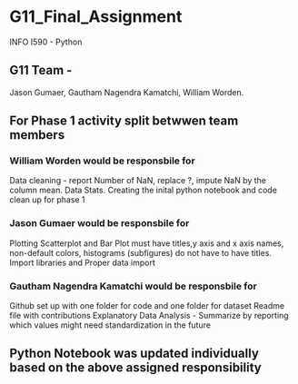 # G11_Final_Assignment
INFO I590 - Python

## G11 Team - 
Jason Gumaer, 
Gautham Nagendra Kamatchi, 
William Worden.

## For Phase 1 activity split betwwen team members 

### William Worden would be responsbile for 

Data cleaning - report Number of NaN, replace ?, impute NaN by the column mean. 
Data Stats. Creating the inital python notebook and code clean up for phase 1

### Jason Gumaer would be responsbile for 

Plotting Scatterplot and Bar Plot must have titles,y axis and x axis names, non-default colors, histograms (subfigures) do not have to have titles.
Import libraries and  Proper data import

### Gautham Nagendra Kamatchi would be responsbile for 

Github set up with one folder for code and one folder for dataset 
Readme file with contributions 
Explanatory Data Analysis - Summarize by reporting which values might need standardization in the future

## Python Notebook was updated individually based on the above assigned responsibility 

